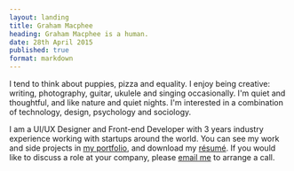 ```yaml
---
layout: landing
title: Graham Macphee
heading: Graham Macphee is a human.
date: 28th April 2015
published: true
format: markdown
---
```


I tend to think about puppies, pizza and equality. I enjoy being creative: writing, photography, guitar, ukulele and singing occasionally. I'm quiet and thoughtful, and like nature and quiet nights. I'm interested in a combination of technology, design, psychology and sociology.

I am a UI/UX Designer and Front-end Developer with 3 years industry experience working with startups around the world. You can see my work and side projects in [my portfolio](http://grahammacphee.co.uk), and download my [résumé](http://j.mp/gmresume15). If you would like to discuss a role at your company, please [email me](mailto:hi@grahammacphee.co.uk) to arrange a call.

<!--

Here are my previous posts:

<ul>
  {% for post in site.posts %}
    <li>
      <a href="{{ post.url }}">{{ post.title }}</a>
    </li>
  {% endfor %}
</ul>

[![My Image](https://d13yacurqjgara.cloudfront.net/users/28519/screenshots/2039695/frezko-small.png)](https://dribbble.com/shots/2039695-Frezko-Hand-Drawn-Messaging)

Suspendisse condimentum leo ut dapibus condimentum. Fusce sit amet volutpat mauris. Aenean vitae dapibus quam. Quisque posuere [turpis vitae tortor](/) feugiat rutrum.

Proin nibh arcu, consectetur a odio nec, aliquet suscipit enim. Suspendisse aliquam, libero ac tincidunt suscipit, lacus quam commodo odio, nec faucibus arcu ante in odio. Proin ornare luctus massa, id hendrerit tellus auctor eu. Nullam eget egestas orci.

	function getData(source){
		return load(source).decrypt("ALPHA9");
	 };

Lorem ipsum dolor sit amet, cras sed sapien quam. Sed `test()` dapibus est id enim facilisis, at posuere turpis adipiscing. Quisque sit amet dui.

- This is a little bullet;
- And this is another one;
- And yet another of them;
- Oh look, a final one.

Lorem ipsum dolor sit amet, <span>consectetur adipiscing</span> elit. Cras sed sapien quam. Sed dapibus est id enim facilisis, at posuere turpis adipiscing. Quisque sit amet dui dui.

Lorem ipsum dolor sit amet, cras sed sapien quam. Sed dapibus est id enim facilisis, at posuere turpis adipiscing. Quisque sit amet dui.

## This is a subheading

Lorem ipsum dolor sit amet, cras sed sapien quam. Sed dapibus est id enim facilisis, at posuere turpis adipiscing. Quisque sit amet dui.

### This is an important emphasised quote in a heading.

Lorem ipsum dolor sit amet, cras sed sapien quam. Sed dapibus est id enim facilisis, at posuere turpis adipiscing. Quisque sit amet dui.


> Lorem ipsum dolor sit amet, consectetur adipiscing elit. Cras sed sapien quam. Sed dapibus est id enim facilisis, at posuere turpis adipiscing. Quisque sit amet dui dui.

Lorem ipsum dolor sit amet, cras sed sapien quam. Sed dapibus est id enim facilisis, at posuere turpis adipiscing. Quisque sit amet dui. 

-->